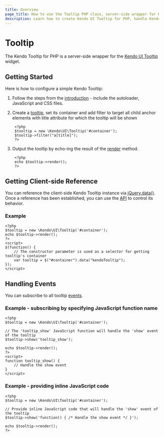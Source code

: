 ```yaml
---
title: Overview
page_title: How to use the Tooltip PHP class, server-side wrapper for Kendo UI Tooltip widget
description: Learn how to create Kendo UI Tooltip for PHP, handle Kendo UI Tooltip Events, access an existing tooltip.
---
```


# Tooltip

The Kendo Tooltip for PHP is a server-side wrapper for the [Kendo UI Tooltip](/api/web/tooltip) widget.

## Getting Started

Here is how to configure a simple Kendo Tooltip:

1. Follow the steps from the [introduction](/using-kendo-with/php/introduction) - include the autoloader, JavaScript and CSS files.
2. Create a [tooltip](/api/wrappers/php/Kendo/UI/Tooltip), set its container and add filter to target all child anchor elements with title attribute for which the tooltip will be shown

        <?php
        $tooltip = new \Kendo\UI\Tooltip('#container');
        $tooltip->filter("a[title]");
        ?>
3. Output the tooltip by echo-ing the result of the [render](/api/wrappers/php/Kendo/UI/Widget#render) method.

        <?php
        echo $tooltip->render();
        ?>

## Getting Client-side Reference

You can reference the client-side Kendo Tooltip instance via [jQuery.data()](http://api.jquery.com/jQuery.data/).
Once a reference has been established, you can use the [API](/api/web/tooltip#methods) to control its behavior.

### Example

    <?php
    $tooltip = new \Kendo\UI\Tooltip('#container');
    echo $tooltip->render();
    ?>
    <script>
    $(function() {
        // The constructor parameter is used as a selector for getting tooltip's container
        var tooltip = $("#container").data("kendoTooltip");
    });
    </script>

## Handling Events

You can subscribe to all tooltip [events](/api/web/tooltip#events).

### Example - subscribing by specifying JavaScript function name

    <?php
    $tooltip = new \Kendo\UI\Tooltip('#container');

    // The 'tooltip_show' JavaScript function will handle the 'show' event of the tooltip
    $tooltip->show('tooltip_show');

    echo $tooltip->render();
    ?>
    <script>
    function tooltip_show() {
        // Handle the show event
    }
    </script>

### Example - providing inline JavaScript code

    <?php
    $tooltip = new \Kendo\UI\Tooltip('#container');

    // Provide inline JavaScript code that will handle the 'show' event of the tooltip
    $tooltip->show('function() { /* Handle the show event */ }');

    echo $tooltip->render();
    ?>
